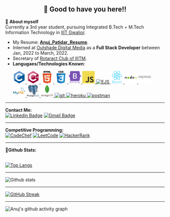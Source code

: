 <h2 align=center>👋 Good to have you here!!</h2>


<!--ABOUT ME CODE-->
🌱 **About myself**<br>
Currently a 3rd year student, pursuing Integrated B.Tech + M.Tech Information Technology in [IIIT Gwalior](https://www.iiitm.ac.in/index.php/en/).
- My Resume: **[Anuj_Patidar_Resume](https://drive.google.com/file/d/1TWndcjT2lYQaPhYS1y1T-MgzNKljCGp8/view?usp=sharing)**.
- Interned at [Outshade Digital Media](https://www.linkedin.com/company/outshadedm/) as a **Full Stack Developer** between Jan, 2022 to March, 2022.
- Secretary of [Rotaract Club of IIITM](https://www.instagram.com/rotaractiiitm/?hl=en).
- **Langugaes/Technologies Known**: <p align="left"> <a href="https://www.cprogramming.com/" target="_blank"> <img src="https://raw.githubusercontent.com/devicons/devicon/master/icons/c/c-original.svg" alt="c" width="40" height="40"/> </a> <a href="https://www.w3schools.com/cpp/" target="_blank"> <img src="https://raw.githubusercontent.com/devicons/devicon/master/icons/cplusplus/cplusplus-original.svg" alt="cplusplus" width="40" height="40"/> </a> <a href="https://www.w3.org/html/" target="_blank"> <img src="https://raw.githubusercontent.com/devicons/devicon/master/icons/html5/html5-original-wordmark.svg" alt="html5" width="40" height="40"/> </a> <a href="https://www.w3schools.com/css/" target="_blank"> <img src="https://raw.githubusercontent.com/devicons/devicon/master/icons/css3/css3-original-wordmark.svg" alt="css3" width="40" height="40"/> </a> <a href="https://getbootstrap.com" target="_blank"> <img src="https://raw.githubusercontent.com/devicons/devicon/master/icons/bootstrap/bootstrap-plain-wordmark.svg" alt="bootstrap" width="40" height="40"/>  <a href="https://developer.mozilla.org/en-US/docs/Web/JavaScript" target="_blank"> <img src="https://raw.githubusercontent.com/devicons/devicon/master/icons/javascript/javascript-original.svg" alt="javascript" width="40" height="40"/> </a> <a href="https://ejs.co/" target="_blank"> <img src="https://cdn.icon-icons.com/icons2/2107/PNG/512/file_type_ejs_icon_130626.png" alt="EJS" width="40" height="40"/> </a> <a href="https://reactjs.org/" target="_blank"> <img src="https://raw.githubusercontent.com/devicons/devicon/master/icons/react/react-original-wordmark.svg" alt="react" width="40" height="40"/> </a>   <a href="https://nodejs.org" target="_blank"> <img src="https://raw.githubusercontent.com/devicons/devicon/master/icons/nodejs/nodejs-original-wordmark.svg" alt="nodejs" width="40" height="40"/> </a>  <a href="https://expressjs.com" target="_blank"> <img src="https://raw.githubusercontent.com/devicons/devicon/master/icons/express/express-original-wordmark.svg" alt="express" width="40" height="40"/> </a> <a href="https://www.mysql.com/" target="_blank"> <img src="https://raw.githubusercontent.com/devicons/devicon/master/icons/mysql/mysql-original-wordmark.svg" alt="mysql" width="40" height="40"/> </a> <a href="https://www.postgresql.org" target="_blank"> <img src="https://raw.githubusercontent.com/devicons/devicon/master/icons/postgresql/postgresql-original-wordmark.svg" alt="postgresql" width="40" height="40"/> </a> <a href="https://www.mongodb.com/" target="_blank"> <img src="https://raw.githubusercontent.com/devicons/devicon/master/icons/mongodb/mongodb-original-wordmark.svg" alt="mongodb" width="40" height="40"/> </a> <a href="https://git-scm.com/" target="_blank"> <img src="https://www.vectorlogo.zone/logos/git-scm/git-scm-icon.svg" alt="git" width="40" height="40"/> </a> <a href="https://heroku.com" target="_blank"> <img src="https://www.vectorlogo.zone/logos/heroku/heroku-icon.svg" alt="heroku" width="40" height="40"/> </a> <a href="https://postman.com" target="_blank"> <img src="https://www.vectorlogo.zone/logos/getpostman/getpostman-icon.svg" alt="postman" width="40" height="40"/> </a>
---

**Contact Me:**<br>
[![Linkedin Badge](https://img.shields.io/badge/-Anuj%20Patidar-blue?style=flat-square&logo=Linkedin&logoColor=white&link=https://www.linkedin.com/in/anujpatidar3/)](https://www.linkedin.com/in/anujpatidar3/)
[![Gmail Badge](https://img.shields.io/badge/-anujpatidar3@gmail.com-c14438?style=flat-square&logo=Gmail&logoColor=white&link=mailto:anujpatidar3@gmail.com)](mailto:anujpatidar3) 

---
**Competitive Programming:**<br>
[![CodeChef](https://img.shields.io/badge/CodeChef-%23964B00.svg?style=flat-square&logo=CodeChef&logoColor=white&link=https://www.codechef.com/users/anujpatidar3)](https://www.codechef.com/users/anujpatidar3)
[![LeetCode](https://img.shields.io/badge/LeetCode-000000?style=flat-square&logo=LeetCode&logoColor=#d16c06&link=https://leetcode.com/anujpatidar3/)](https://leetcode.com/anujpatidar3/)
[![HackerRank](https://img.shields.io/badge/-Hackerrank-2EC866?style=flat-square&logo=HackerRank&logoColor=white&link=https://www.hackerrank.com/anujpatidar3)](https://www.hackerrank.com/anujpatidar3)

---
 📶**Github Stats:**<br><br>
 
 
<!--  TOP LANGUAGES STATISTICS -->
 [![Top Langs](https://github-readme-stats.vercel.app/api/top-langs/?username=riti2409&theme=dark&layout=compact&align=right&width=40%)](https://github.com/anuraghazra/github-readme-stats)
 
 ---


<!-- GITHUB STATISTICS -->
 ![Github stats](https://github-readme-stats.vercel.app/api?username=anujpatidar3&count_private=true)  
 
 
 <hr>
 
<!--  CONTRIBUTION AND STREAK BLOCK -->
 [![GitHub Streak](https://github-readme-streak-stats.herokuapp.com/?user=anujpatidar3&currStreakNum=2FD3EB&fire=pink&sideLabels=F00&theme=nightowl)](https://git.io/streak-stats)       
         

---
 
<!-- ACTIVITY GRAPH TRACKER -->
![Anuj's github activity graph](https://activity-graph.herokuapp.com/graph?username=anujpatidar3&theme=react-dark)
